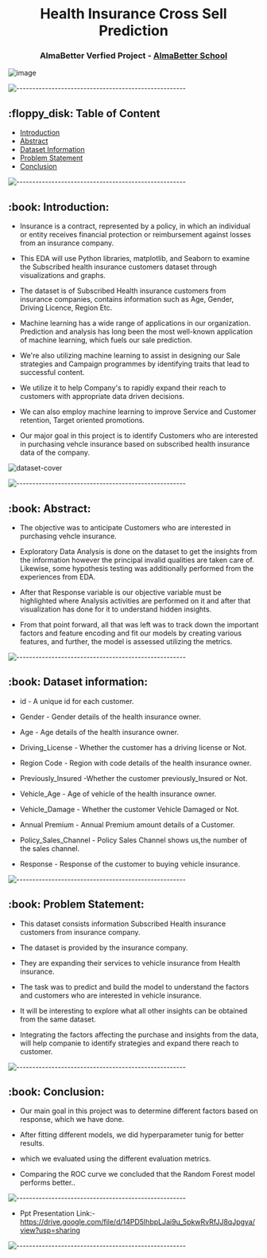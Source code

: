 

<h1 align="center"> Health Insurance Cross Sell Prediction
 </h1>

<h3 align="center"> AlmaBetter Verfied Project - <a href="https://www.almabetter.com/"> AlmaBetter School </a> </h5>


![image](https://www.recruiter.com//recruiting/wp-content/uploads/2019/02/blocks.png)


<p> </p>

![-----------------------------------------------------](https://raw.githubusercontent.com/andreasbm/readme/master/assets/lines/rainbow.png)

<h2> :floppy_disk: Table of Content</h2>

  * [Introduction](#Introduction)
  * [Abstract](#Abstract)
  * [Dataset Information](#dataset-information)
  * [Problem Statement](#Problem-Statement)
  * [Conclusion](#Conclusion)


![-----------------------------------------------------](https://raw.githubusercontent.com/andreasbm/readme/master/assets/lines/rainbow.png)


<h2> :book: Introduction:</h2>



* Insurance is a contract, represented by a policy, in which an individual or entity receives financial protection or reimbursement against losses from an insurance company.

* This EDA will use Python libraries, matplotlib, and Seaborn to examine the Subscribed health insurance customers dataset through visualizations and graphs. 

* The dataset is of  Subscribed Health insurance customers from insurance companies, contains information such as Age, Gender, Driving Licence, Region Etc.

* Machine learning has a wide range of applications in our organization. Prediction and analysis has long been the most well-known application of machine learning, which fuels our sale prediction. 

* We're also utilizing machine learning to assist in designing our Sale strategies and Campaign programmes by identifying traits that lead to successful content.

*  We utilize it to help Company's to rapidly expand their reach to customers with appropriate data driven decisions.

* We can also employ machine learning to improve Service and Customer retention, Target oriented promotions.

* Our major goal in this project is to identify Customers who are interested in purchasing vehcle insurance based on subscribed health insurance data of the company.

![dataset-cover](https://user-images.githubusercontent.com/95616692/167281635-1074557a-3b50-41b2-9ef7-957765cc49c2.jpg)



![-----------------------------------------------------](https://raw.githubusercontent.com/andreasbm/readme/master/assets/lines/rainbow.png)


<h2> :book: Abstract:</h2>

* The objective was to anticipate Customers who are interested in purchasing vehcle insurance.

* Exploratory Data Analysis is done on the dataset to get the insights from the information however the principal invalid qualities are taken care of. Likewise, some hypothesis testing was additionally performed from the experiences from EDA.

* After that Response variable is our objective variable must be highlighted where Analysis activities are performed on it and after that visualization has done for it to understand hidden insights. 

* From that point forward, all that was left was to track down the important factors and feature encoding and fit our models by creating various features, and further, the model is assessed utilizing the metrics.



![-----------------------------------------------------](https://raw.githubusercontent.com/andreasbm/readme/master/assets/lines/rainbow.png)


<h2> :book: Dataset information:</h2>


* id - A unique id for each customer.


* Gender - Gender details of the health insurance owner.


* Age - Age details of the health insurance owner.


* Driving_License - Whether the customer has a driving license or Not.


* Region Code - Region with code details of the health insurance owner.


* Previously_Insured -Whether the customer previously_Insured or Not.


* Vehicle_Age - Age of vehicle of the health insurance owner.



* Vehicle_Damage - Whether the customer Vehicle Damaged or Not.


* Annual Premium - Annual Premium amount details of a Customer.


* Policy_Sales_Channel - Policy Sales Channel shows us,the number of the sales channel. 


* Response - Response of the customer to buying vehicle insurance.


![-----------------------------------------------------](https://raw.githubusercontent.com/andreasbm/readme/master/assets/lines/rainbow.png)

<h2> :book: Problem Statement:</h2>

* This dataset consists information Subscribed Health insurance customers from insurance company. 

* The dataset is provided by the insurance company.

* They are expanding their services to vehicle insurance from Health insurance.

* The task was to predict and build the model to understand the factors and customers who are interested in vehicle insurance. 

* It will be interesting to explore what all other insights can be obtained from the same dataset.

* Integrating the factors affecting the purchase and insights from the data, will help companie to identify strategies and expand there reach to customer.



![-----------------------------------------------------](https://raw.githubusercontent.com/andreasbm/readme/master/assets/lines/rainbow.png)

<h2> :book: Conclusion:</h2>

* Our main goal in this project was to determine different factors based on response, which we have done.

* After fitting different models, we did hyperparameter tunig for better results.

* which we evaluated using the different evaluation metrics.

* Comparing the ROC curve we concluded that the Random Forest model performs better..



![-----------------------------------------------------](https://raw.githubusercontent.com/andreasbm/readme/master/assets/lines/rainbow.png)

* Ppt Presentation Link:-https://drive.google.com/file/d/14PD5IhbpLJai9u_5pkwRvRfJJ8qJpgya/view?usp=sharing




![-----------------------------------------------------](https://raw.githubusercontent.com/andreasbm/readme/master/assets/lines/rainbow.png)

